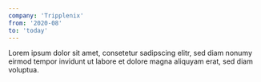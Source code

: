 ```yaml
---
company: 'Tripplenix'
from: '2020-08'
to: 'today'
---
```

Lorem ipsum dolor sit amet, consetetur sadipscing elitr, sed diam nonumy eirmod tempor invidunt ut labore et dolore magna aliquyam erat, sed diam voluptua.